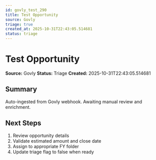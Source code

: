 ```yaml
---
id: govly_test_290
title: Test Opportunity
source: Govly
triage: true
created_at: 2025-10-31T22:43:05.514681
status: triage
---
```


# Test Opportunity

**Source:** Govly
**Status:** Triage
**Created:** 2025-10-31T22:43:05.514681

## Summary

Auto-ingested from Govly webhook. Awaiting manual review and enrichment.

## Next Steps

1. Review opportunity details
2. Validate estimated amount and close date
3. Assign to appropriate FY folder
4. Update triage flag to false when ready
